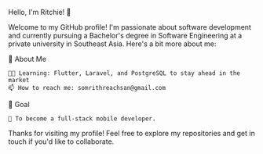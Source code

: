 Hello, I'm Ritchie! 👋 

Welcome to my GitHub profile! I'm passionate about software development and currently pursuing a Bachelor's degree in Software Engineering at a private university in Southeast Asia. Here's a bit more about me:

🌟 About Me

    👨‍💻 Learning: Flutter, Laravel, and PostgreSQL to stay ahead in the market
    📫 How to reach me: somrithreachsan@gmail.com

🎯 Goal

    📱 To become a full-stack mobile developer.

Thanks for visiting my profile! Feel free to explore my repositories and get in touch if you'd like to collaborate.
